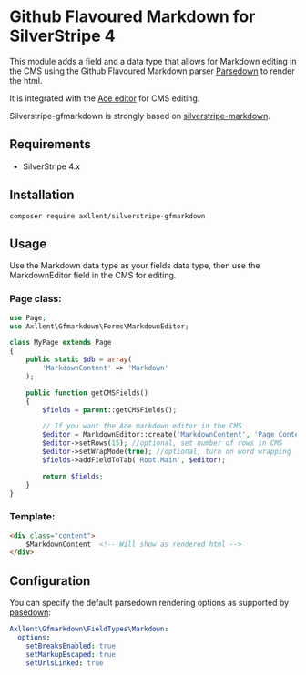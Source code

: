 # Github Flavoured Markdown for SilverStripe 4

This module adds a field and a data type that allows for Markdown editing in the CMS using
the Github Flavoured Markdown parser [Parsedown](http://parsedown.org/) to render the html.

It is integrated with the [Ace editor](http://ace.c9.io/) for CMS editing.

Silverstripe-gfmarkdown is strongly based on [silverstripe-markdown](https://github.com/UndefinedOffset/silverstripe-markdown).

## Requirements

* SilverStripe 4.x

## Installation

`composer require axllent/silverstripe-gfmarkdown`

## Usage

Use the Markdown data type as your fields data type, then use the MarkdownEditor field in the CMS for editing.

### Page class:

```php
use Page;
use Axllent\Gfmarkdown\Forms\MarkdownEditor;

class MyPage extends Page
{
    public static $db = array(
        'MarkdownContent' => 'Markdown'
    );

    public function getCMSFields()
    {
        $fields = parent::getCMSFields();

        // If you want the Ace markdown editor in the CMS
        $editor = MarkdownEditor::create('MarkdownContent', 'Page Content (Markdown)');
        $editor->setRows(15); //optional, set number of rows in CMS
        $editor->setWrapMode(true); //optional, turn on word wrapping
        $fields->addFieldToTab('Root.Main', $editor);

        return $fields;
    }
}
```

### Template:

```html
<div class="content">
    $MarkdownContent  <!-- Will show as rendered html -->
</div>
```

## Configuration

You can specify the default parsedown rendering options as supported by [pasedown](https://github.com/erusev/parsedown/wiki/Tutorial:-Get-Started):

```yml
Axllent\Gfmarkdown\FieldTypes\Markdown:
  options:
    setBreaksEnabled: true
    setMarkupEscaped: true
    setUrlsLinked: true
```
